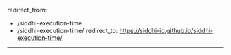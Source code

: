 redirect_from:
  - /siddhi-execution-time
  - /siddhi-execution-time/
redirect_to: https://siddhi-io.github.io/siddhi-execution-time/
---
